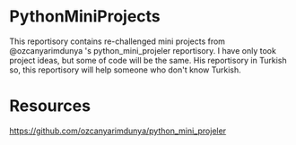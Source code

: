# PythonMiniProjects
This reportisory contains re-challenged mini projects from @ozcanyarimdunya 's python_mini_projeler reportisory. I have only took project ideas, but some of code will be the same. His reportisory in Turkish so, this reportisory will help someone who don't know Turkish.

# Resources
https://github.com/ozcanyarimdunya/python_mini_projeler

